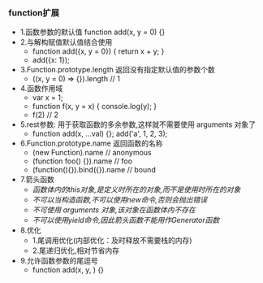 ### function扩展
- 1.函数参数的默认值 function add(x, y = 0) {}
- 2.与解构赋值默认值结合使用
  - function add({x, y = 0}) { return x + y; }
  - add({x: 1});
- 3.Function.prototype.length 返回没有指定默认值的参数个数
  - ((x, y = 0) => {}).length // 1
- 4.函数作用域
  - var x = 1;
  - function f(x, y = x) { console.log(y); }
  - f(2) // 2
- 5.rest参数: 用于获取函数的多余参数,这样就不需要使用 arguments 对象了
  - function add(x, ...val) {}; add('a', 1, 2, 3);
- 6.Function.prototype.name 返回函数的名称
  - (new Function).name // anonymous
  - (function foo() {}).name // foo
  - (function(){}).bind({}).name // bound
- 7.箭头函数
  - *函数体内的this对象,是定义时所在的对象,而不是使用时所在的对象*
  - *不可以当构造函数,不可以使用new命令,否则会抛出错误*
  - *不可使用 arguments 对象,该对象在函数体内不存在*
  - *不可以使用yield命令,因此箭头函数不能用作Generator函数*
- 8.优化
  - 1.尾调用优化(内部优化：及时释放不需要栈的内存)
  - 2.尾递归优化,相对节省内存
- 9.允许函数参数的尾逗号
  - function add(x, y, ) {}